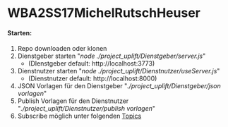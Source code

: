 # WBA2SS17MichelRutschHeuser

#### Starten:

1. Repo downloaden oder klonen
2. Dienstgeber starten "*node ./project_uplift/Dienstgeber/server.js*" 
   - (DIenstgeber default: http://localhost:3773)
3. Dienstnutzer starten "*node ./project_uplift/Dienstnutzer/useServer.js*"
   - (Dienstnutzer default: http://localhost:8000)
4. JSON Vorlagen für den Dienstgeber "*./project_uplift/Dienstgeber/json vorlagen*"
5. Publish Vorlagen für den Dienstnutzer "*./project_uplift/Dienstnutzer/publish vorlagen*"
6. Subscribe möglich unter folgenden [Topics](https://github.com/micha997/WBA2SS17MichelRutschHeuser/wiki/1.5-Topic-Modellierung)
